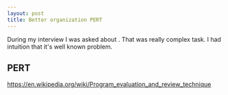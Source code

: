 ```yaml
---
layout: post
title: Better organization PERT
---
```


During my interview I was asked about . That was really complex task. I had intuition that it's well known problem.



## PERT

https://en.wikipedia.org/wiki/Program_evaluation_and_review_technique